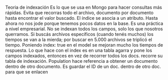 Teoria de indexación
Es lo que se usa en Mongo para hacer consultas más rápidas. Evita que recorras todo el archivo, documento por documento hasta encontrar el valor buscado. El índice se asocia a un atributo.
Hasta ahora no nos jode porque tenemos pocos datos en la base. Es una práctica a nivel empresarial. No se indexan todos los campos, solo los que nosotros querramos.
Si buscás archivos específicos (cuando tenés muchos) los tiempos se van a la mierda; por buscar en 5.000 archivos se triplicó el tiempo.
Poniendo index: true en el model se mejoran mucho los tiempos de respuesta.
Lo que hace con el index es en una tabla agarra y pone los campos indexados, entonces en vez de recorrer todos los docs. recorre su tabla de indexación.
Population hace referencia a obtener un documento dentro de otro documento. Es guardar el ID de un doc. dentro de otro doc. para que se enlacen